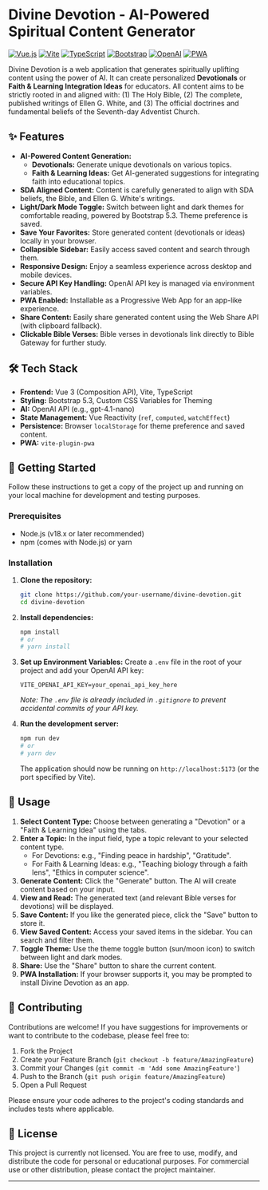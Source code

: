 # Divine Devotion - AI-Powered Spiritual Content Generator

[![Vue.js](https://img.shields.io/badge/Vue.js-3-4FC08D?style=for-the-badge&logo=vue.js)](https://vuejs.org/)
[![Vite](https://img.shields.io/badge/Vite-4-646CFF?style=for-the-badge&logo=vite)](https://vitejs.dev/)
[![TypeScript](https://img.shields.io/badge/TypeScript-5-3178C6?style=for-the-badge&logo=typescript)](https://www.typescriptlang.org/)
[![Bootstrap](https://img.shields.io/badge/Bootstrap-5.3-7952B3?style=for-the-badge&logo=bootstrap)](https://getbootstrap.com/)
[![OpenAI](https://img.shields.io/badge/OpenAI-GPT--4-412991?style=for-the-badge&logo=openai)](https://openai.com/)
[![PWA](https://img.shields.io/badge/PWA-Enabled-5A0FC8?style=for-the-badge&logo=pwa)](https://web.dev/progressive-web-apps/)

Divine Devotion is a web application that generates spiritually uplifting content using the power of AI. It can create personalized **Devotionals** or **Faith & Learning Integration Ideas** for educators. All content aims to be strictly rooted in and aligned with: (1) The Holy Bible, (2) The complete, published writings of Ellen G. White, and (3) The official doctrines and fundamental beliefs of the Seventh-day Adventist Church.

## ✨ Features

*   **AI-Powered Content Generation:**
    *   **Devotionals:** Generate unique devotionals on various topics.
    *   **Faith & Learning Ideas:** Get AI-generated suggestions for integrating faith into educational topics.
*   **SDA Aligned Content:** Content is carefully generated to align with SDA beliefs, the Bible, and Ellen G. White's writings.
*   **Light/Dark Mode Toggle:** Switch between light and dark themes for comfortable reading, powered by Bootstrap 5.3. Theme preference is saved.
*   **Save Your Favorites:** Store generated content (devotionals or ideas) locally in your browser.
*   **Collapsible Sidebar:** Easily access saved content and search through them.
*   **Responsive Design:** Enjoy a seamless experience across desktop and mobile devices.
*   **Secure API Key Handling:** OpenAI API key is managed via environment variables.
*   **PWA Enabled:** Installable as a Progressive Web App for an app-like experience.
*   **Share Content:** Easily share generated content using the Web Share API (with clipboard fallback).
*   **Clickable Bible Verses:** Bible verses in devotionals link directly to Bible Gateway for further study.

## 🛠️ Tech Stack

*   **Frontend:** Vue 3 (Composition API), Vite, TypeScript
*   **Styling:** Bootstrap 5.3, Custom CSS Variables for Theming
*   **AI:** OpenAI API (e.g., gpt-4.1-nano)
*   **State Management:** Vue Reactivity (`ref`, `computed`, `watchEffect`)
*   **Persistence:** Browser `localStorage` for theme preference and saved content.
*   **PWA:** `vite-plugin-pwa`

## 🚀 Getting Started

Follow these instructions to get a copy of the project up and running on your local machine for development and testing purposes.

### Prerequisites

*   Node.js (v18.x or later recommended)
*   npm (comes with Node.js) or yarn

### Installation

1.  **Clone the repository:**
    ```bash
    git clone https://github.com/your-username/divine-devotion.git
    cd divine-devotion
    ```

2.  **Install dependencies:**
    ```bash
    npm install
    # or
    # yarn install
    ```

3.  **Set up Environment Variables:**
    Create a `.env` file in the root of your project and add your OpenAI API key:
    ```env
    VITE_OPENAI_API_KEY=your_openai_api_key_here
    ```
    *Note: The `.env` file is already included in `.gitignore` to prevent accidental commits of your API key.*

4.  **Run the development server:**
    ```bash
    npm run dev
    # or
    # yarn dev
    ```
    The application should now be running on `http://localhost:5173` (or the port specified by Vite).

## 📖 Usage

1.  **Select Content Type:** Choose between generating a "Devotion" or a "Faith & Learning Idea" using the tabs.
2.  **Enter a Topic:** In the input field, type a topic relevant to your selected content type.
    *   For Devotions: e.g., "Finding peace in hardship", "Gratitude".
    *   For Faith & Learning Ideas: e.g., "Teaching biology through a faith lens", "Ethics in computer science".
3.  **Generate Content:** Click the "Generate" button. The AI will create content based on your input.
4.  **View and Read:** The generated text (and relevant Bible verses for devotions) will be displayed.
5.  **Save Content:** If you like the generated piece, click the "Save" button to store it.
6.  **View Saved Content:** Access your saved items in the sidebar. You can search and filter them.
7.  **Toggle Theme:** Use the theme toggle button (sun/moon icon) to switch between light and dark modes.
8.  **Share:** Use the "Share" button to share the current content.
9.  **PWA Installation:** If your browser supports it, you may be prompted to install Divine Devotion as an app.

## 🤝 Contributing

Contributions are welcome! If you have suggestions for improvements or want to contribute to the codebase, please feel free to:

1.  Fork the Project
2.  Create your Feature Branch (`git checkout -b feature/AmazingFeature`)
3.  Commit your Changes (`git commit -m 'Add some AmazingFeature'`)
4.  Push to the Branch (`git push origin feature/AmazingFeature`)
5.  Open a Pull Request

Please ensure your code adheres to the project's coding standards and includes tests where applicable.

## 📄 License

This project is currently not licensed. You are free to use, modify, and distribute the code for personal or educational purposes. For commercial use or other distribution, please contact the project maintainer.

---

